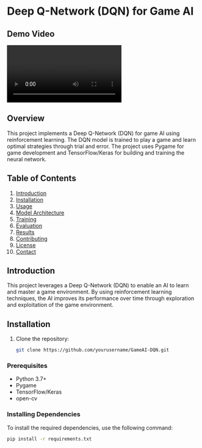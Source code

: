 # Deep Q-Network (DQN) for Game AI


## Demo Video

![Demo Video](https://github.com/meyush0/GameAI-DQN/blob/main/intro.mp4) 


## Overview

This project implements a Deep Q-Network (DQN) for game AI using reinforcement learning. The DQN model is trained to play a game and learn optimal strategies through trial and error. The project uses Pygame for game development and TensorFlow/Keras for building and training the neural network.

## Table of Contents

1. [Introduction](#introduction)
2. [Installation](#installation)
3. [Usage](#usage)
4. [Model Architecture](#model-architecture)
5. [Training](#training)
6. [Evaluation](#evaluation)
7. [Results](#results)
8. [Contributing](#contributing)
9. [License](#license)
10. [Contact](#contact)

## Introduction

This project leverages a Deep Q-Network (DQN) to enable an AI to learn and master a game environment. By using reinforcement learning techniques, the AI improves its performance over time through exploration and exploitation of the game environment.

## Installation
1. Clone the repository:
   ```bash
   git clone https://github.com/yourusername/GameAI-DQN.git


### Prerequisites

- Python 3.7+
- Pygame
- TensorFlow/Keras
- open-cv

### Installing Dependencies

To install the required dependencies, use the following command:

```sh
pip install -r requirements.txt
